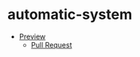 # automatic-system
- [Preview](https://your-name.github.io/your-repo/)
    - [Pull Request](https://github.com/your-name/your-repo/pull/1/files)
